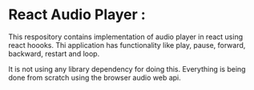 # React Audio Player :

This respository contains implementation of audio player in react using react hoooks. Thi application has functionality like play, pause, forward, backward, restart and loop.

It is not using any library dependency for doing this. Everything is being done from scratch using the browser audio web api.
